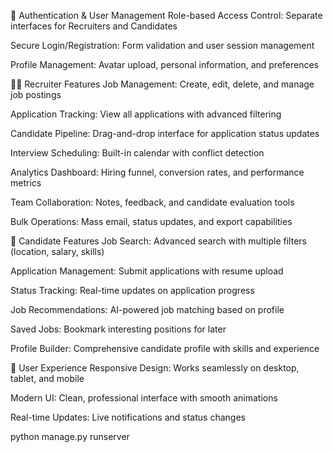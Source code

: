 🔐 Authentication & User Management
Role-based Access Control: Separate interfaces for Recruiters and Candidates

Secure Login/Registration: Form validation and user session management

Profile Management: Avatar upload, personal information, and preferences

👨‍💼 Recruiter Features
Job Management: Create, edit, delete, and manage job postings

Application Tracking: View all applications with advanced filtering

Candidate Pipeline: Drag-and-drop interface for application status updates

Interview Scheduling: Built-in calendar with conflict detection

Analytics Dashboard: Hiring funnel, conversion rates, and performance metrics

Team Collaboration: Notes, feedback, and candidate evaluation tools

Bulk Operations: Mass email, status updates, and export capabilities

🎯 Candidate Features
Job Search: Advanced search with multiple filters (location, salary, skills)

Application Management: Submit applications with resume upload

Status Tracking: Real-time updates on application progress

Job Recommendations: AI-powered job matching based on profile

Saved Jobs: Bookmark interesting positions for later

Profile Builder: Comprehensive candidate profile with skills and experience

🎨 User Experience
Responsive Design: Works seamlessly on desktop, tablet, and mobile

Modern UI: Clean, professional interface with smooth animations

Real-time Updates: Live notifications and status changes

python manage.py runserver